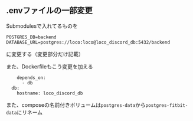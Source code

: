 ## .envファイルの一部変更
Submodulesで入れてるものを
```
POSTGRES_DB=backend
DATABASE_URL=postgres://loco:loco@loco_discord_db:5432/backend
```
に変更する（変更部分だけ記載）

また、Dockerfileもこう変更を加える
```
    depends_on: 
      - db
  db:
    hostname: loco_discord_db
```

また、composeの名前付きボリュームは`postgres-data`から`postgres-fitbit-data`にリネーム